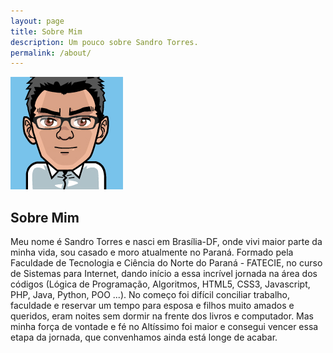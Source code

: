```yaml
---
layout: page
title: Sobre Mim
description: Um pouco sobre Sandro Torres.
permalink: /about/
---
```


<img itemprop="image" class="img-rounded" src="assets/img/perfil-02.png" alt="Sandro Torres">

## Sobre Mim

Meu nome é Sandro Torres e nasci em Brasília-DF, onde vivi maior parte da minha vida, sou casado e moro atualmente no Paraná. Formado pela Faculdade de Tecnologia e Ciência do Norte do Paraná - FATECIE, no curso de Sistemas para Internet, dando início a essa incrível jornada na área dos códigos (Lógica de Programação, Algoritmos, HTML5, CSS3, Javascript, PHP, Java, Python, POO ...). No começo foi difícil conciliar trabalho, faculdade e reservar um tempo para esposa e filhos muito amados e queridos, eram noites sem dormir na frente dos livros e computador. Mas minha força de vontade e fé no Altíssimo foi maior e consegui vencer essa etapa da jornada, que convenhamos ainda está longe de acabar.
